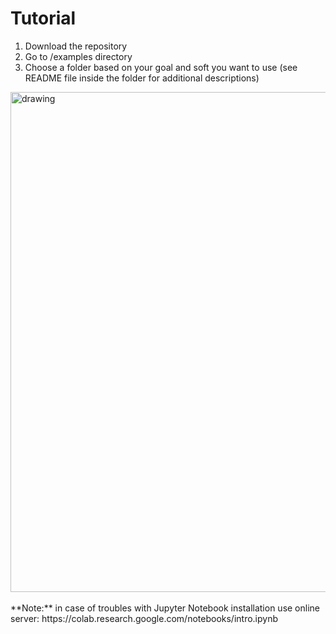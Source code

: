 # Tutorial

1. Download the repository
2. Go to /examples directory
3. Choose a folder based on your goal and soft you want to use (see README file inside the folder for additional descriptions)

<img src="../images/picture_tutorial.png" alt="drawing" width="800"/>
<br/>
<br/>
**Note:** in case of troubles with Jupyter Notebook installation use online server: 
https://colab.research.google.com/notebooks/intro.ipynb 



